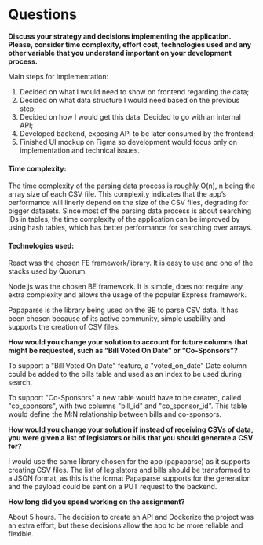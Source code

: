 # Questions
**Discuss your strategy and decisions implementing the application. Please, consider time complexity, effort cost, technologies used and any other variable that you understand important on your development process.**

  Main steps for implementation:
  1. Decided on what I would need to show on frontend regarding the data;
  2. Decided on what data structure I would need based on the previous step;
  3. Decided on how I would get this data. Decided to go with an internal API;
  4. Developed backend, exposing API to be later consumed by the frontend;
  5. Finished UI mockup on Figma so development would focus only on implementation and technical issues.

  #### Time complexity:

  The time complexity of the parsing data process is roughly O(n), n being the array size of each CSV file. This complexity indicates that the app’s performance will linerly depend on the size of the CSV files, degrading for bigger datasets. Since most of the parsing data process is about searching IDs in tables, the time complexity of the application can be improved by using hash tables, which has better performance for searching over arrays.

#### Technologies used:
React was the chosen FE framework/library. It is easy to use and one of the stacks used by Quorum.

Node.js was the chosen BE framework. It is simple, does not require any extra complexity and allows the usage of the popular Express framework.

Papaparse is the library being used on the BE to parse CSV data. It has been chosen because of its active community, simple usability and supports the creation of CSV files.

**How would you change your solution to account for future columns that might be requested, such as “Bill Voted On Date” or “Co-Sponsors”?**

To support a "Bill Voted On Date" feature, a "voted_on_date" Date column could be added to the bills table and used as an index to be used during search.

To support "Co-Sponsors" a new table would have to be created, called "co_sponsors", with two columns "bill_id" and "co_sponsor_id". This table would define the M:N relationship between bills and co-sponsors.

**How would you change your solution if instead of receiving CSVs of data, you were given a list of legislators or bills that you should generate a CSV for?**

I would use the same library chosen for the app (papaparse) as it supports creating CSV files. The list of legislators and bills should be transformed to a JSON format, as this is the format Papaparse supports for the generation and the payload could be sent on a PUT request to the backend.

**How long did you spend working on the assignment?**

About 5 hours. The decision to create an API and Dockerize the project was an extra effort, but these decisions allow the app to be more reliable and flexible.
